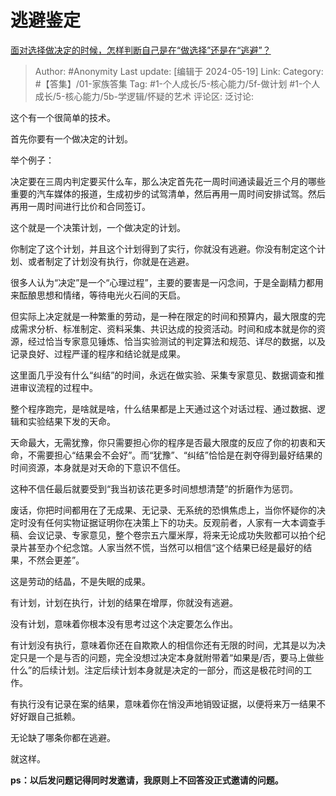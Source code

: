 # 逃避鉴定
[面对选择做决定的时候，怎样判断自己是在“做选择”还是在“逃避”？](https://www.zhihu.com/question/655812741/answer/3502549964)

> Author: #Anonymity
> Last update: [编辑于 2024-05-19]
> Link:
> Category: #【答集】/01-家族答集
> Tag: #1-个人成长/5-核心能力/5f-做计划 #1-个人成长/5-核心能力/5b-学逻辑/怀疑的艺术
> 评论区:
> 泛讨论:

这个有一个很简单的技术。

首先你要有一个做决定的计划。

举个例子：

决定要在三周内判定要买什么车，那么决定首先花一周时间通读最近三个月的哪些重要的汽车媒体的报道，生成初步的试驾清单，然后再用一周时间安排试驾。然后再用一周时间进行比价和合同签订。

这个就是一个决策计划，一个做决定的计划。

你制定了这个计划，并且这个计划得到了实行，你就没有逃避。你没有制定这个计划、或者制定了计划没有执行，你就是在逃避。

很多人认为“决定”是一个“心理过程”，主要的要害是一闪念间，于是全副精力都用来酝酿思想和情绪，等待电光火石间的天启。

但实际上决定就是一种繁重的劳动，是一种在限定的时间和预算内，最大限度的完成需求分析、标准制定、资料采集、共识达成的投资活动。时间和成本就是你的资源，经过恰当专家意见锤炼、恰当实验测试的判定算法和规范、详尽的数据，以及记录良好、过程严谨的程序和结论就是成果。

这里面几乎没有什么“纠结”的时间，永远在做实验、采集专家意见、数据调查和推进审议流程的过程中。

整个程序跑完，是啥就是啥，什么结果都是上天通过这个对话过程、通过数据、逻辑和实验结果下发的天命。

天命最大，无需犹豫，你只需要担心你的程序是否最大限度的反应了你的初衷和天命，不需要担心“结果会不会好”。而“犹豫”、“纠结”恰恰是在剥夺得到最好结果的时间资源，本身就是对天命的下意识不信任。

这种不信任最后就要受到“我当初该花更多时间想想清楚”的折磨作为惩罚。

废话，你把时间都用在了无成果、无记录、无系统的恐惧焦虑上，当你怀疑你的决定时没有任何实物证据证明你在决策上下的功夫。反观前者，人家有一大本调查手稿、会议记录、专家意见，整个卷宗五六厘米厚，将来无论成功失败都可以拍个纪录片甚至办个纪念馆。人家当然不慌，当然可以相信“这个结果已经是最好的结果，不然会更差”。

这是劳动的结晶，不是失眠的成果。

有计划，计划在执行，计划的结果在增厚，你就没有逃避。

没有计划，意味着你根本没有思考过这个决定要怎么作出。

有计划没有执行，意味着你还在自欺欺人的相信你还有无限的时间，尤其是以为决定只是一个是与否的问题，完全没想过决定本身就附带着“如果是/否，要马上做些什么”的后续计划。注定后续计划本身就是决定的一部分，而这是极花时间的工作。

有执行没有记录在案的结果，意味着你在悄没声地销毁证据，以便将来万一结果不好好跟自己抵赖。

无论缺了哪条你都在逃避。

就这样。

**ps：以后发问题记得同时发邀请，我原则上不回答没正式邀请的问题。**

